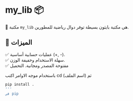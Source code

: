 # my_lib 📦

🚀 مكتبة `my_lib` هي مكتبة بايثون بسيطة توفر دوال رياضية للمطورين.  

## 📌 الميزات
✅ عمليات حسابية أساسية (+, -).  
✅ سهلة الاستخدام وخفيفة الوزن.  
✅ مفتوحة المصدر ومجانية.
التحميل

باستخدام موجه الاوامر اكتب
cd (اسم الملف)
ثم
```sh
pip install .
'''
في pip

